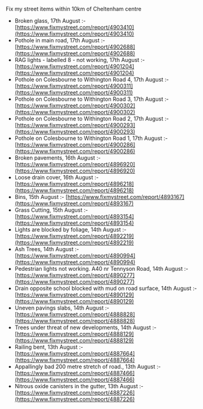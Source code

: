 Fix my street items within 10km of Cheltenham centre

<!-- fix_marker starts -->

- Broken glass, 17th August :- [https://www.fixmystreet.com/report/4903410](https://www.fixmystreet.com/report/4903410)
- Pothole in main road, 17th August :- [https://www.fixmystreet.com/report/4902688](https://www.fixmystreet.com/report/4902688)
- RAG lights - labelled 8 - not working, 17th August :- [https://www.fixmystreet.com/report/4901204](https://www.fixmystreet.com/report/4901204)
- Pothole on Colesbourne to Withington Road 4, 17th August :- [https://www.fixmystreet.com/report/4900311](https://www.fixmystreet.com/report/4900311)
- Pothole on Colesbourne to Withington Road 3, 17th August :- [https://www.fixmystreet.com/report/4900302](https://www.fixmystreet.com/report/4900302)
- Pothole on Colesbourne to Withington Road 2, 17th August :- [https://www.fixmystreet.com/report/4900293](https://www.fixmystreet.com/report/4900293)
- Pothole on Colesbourne to Withington Road 1, 17th August :- [https://www.fixmystreet.com/report/4900286](https://www.fixmystreet.com/report/4900286)
- Broken pavements, 16th August :- [https://www.fixmystreet.com/report/4896920](https://www.fixmystreet.com/report/4896920)
- Loose drain cover, 16th August :- [https://www.fixmystreet.com/report/4896218](https://www.fixmystreet.com/report/4896218)
- Bins, 15th August :- [https://www.fixmystreet.com/report/4893167](https://www.fixmystreet.com/report/4893167)
- Grass Cutting, 15th August :- [https://www.fixmystreet.com/report/4893154](https://www.fixmystreet.com/report/4893154)
- Lights are blocked by foliage, 14th August :- [https://www.fixmystreet.com/report/4892219](https://www.fixmystreet.com/report/4892219)
- Ash Trees, 14th August :- [https://www.fixmystreet.com/report/4890994](https://www.fixmystreet.com/report/4890994)
- Pedestrian lights not working. A40 nr Tennyson Road, 14th August :- [https://www.fixmystreet.com/report/4890277](https://www.fixmystreet.com/report/4890277)
- Drain opposite school blocked with mud on road surface, 14th August :- [https://www.fixmystreet.com/report/4890129](https://www.fixmystreet.com/report/4890129)
- Uneven pavings slabs, 14th August :- [https://www.fixmystreet.com/report/4888828](https://www.fixmystreet.com/report/4888828)
- Trees under threat of new developments, 14th August :- [https://www.fixmystreet.com/report/4888129](https://www.fixmystreet.com/report/4888129)
- Railing bent, 13th August :- [https://www.fixmystreet.com/report/4887664](https://www.fixmystreet.com/report/4887664)
- Appallingly bad 200 metre stretch of road., 13th August :- [https://www.fixmystreet.com/report/4887466](https://www.fixmystreet.com/report/4887466)
- Nitrous oxide canisters in the gutter, 13th August :- [https://www.fixmystreet.com/report/4887226](https://www.fixmystreet.com/report/4887226)

<!-- fix_marker ends -->